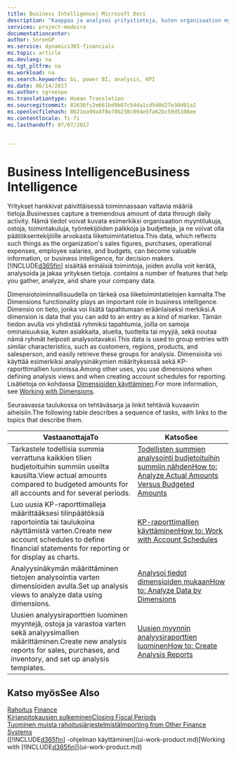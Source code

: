```yaml
---
title: Business Intelligence| Microsoft Docs
description: "Kaappaa ja analysoi yritystietoja, kuten organisaation myyntilukuja, ostoja, toimintakuluja, työntekijöiden palkkoja ja budjetteja, ja ne voivat olla päätöksentekijöille arvokasta liiketoimintatietoa."
services: project-madeira
documentationcenter: 
author: SorenGP
ms.service: dynamics365-financials
ms.topic: article
ms.devlang: na
ms.tgt_pltfrm: na
ms.workload: na
ms.search.keywords: bi, power BI, analysis, KPI
ms.date: 06/14/2017
ms.author: sgroespe
ms.translationtype: Human Translation
ms.sourcegitcommit: 81636fc2e661bd9b07c54da1cd5d0d27e30d01a2
ms.openlocfilehash: 0b21ea99a4f8e78b238c894e5fa62bc59d5108ee
ms.contentlocale: fi-fi
ms.lasthandoff: 07/07/2017


---
```

# <a name="business-intelligence"></a><span data-ttu-id="9aaaa-103">Business Intelligence</span><span class="sxs-lookup"><span data-stu-id="9aaaa-103">Business Intelligence</span></span>
<span data-ttu-id="9aaaa-104">Yritykset hankkivat päivittäisessä toiminnassaan valtavia määriä tietoja.</span><span class="sxs-lookup"><span data-stu-id="9aaaa-104">Businesses capture a tremendous amount of data through daily activity.</span></span> <span data-ttu-id="9aaaa-105">Nämä tiedot voivat kuvata esimerkiksi organisaation myyntilukuja, ostoja, toimintakuluja, työntekijöiden palkkoja ja budjetteja, ja ne voivat olla päätöksentekijöille arvokasta liiketoimintatietoa.</span><span class="sxs-lookup"><span data-stu-id="9aaaa-105">This data, which reflects such things as the organization's sales figures, purchases, operational expenses, employee salaries, and budgets, can become valuable information, or business intelligence, for decision makers.</span></span> [!INCLUDE[d365fin](includes/d365fin_md.md)]<span data-ttu-id="9aaaa-106"> sisältää erinäisiä toimintoja, joiden avulla voit kerätä, analysoida ja jakaa yrityksen tietoja.</span><span class="sxs-lookup"><span data-stu-id="9aaaa-106"> contains a number of features that help you gather, analyze, and share your company data.</span></span>

<span data-ttu-id="9aaaa-107">Dimensiotoiminnallisuudella on tärkeä osa liiketoimintatietojen kannalta.</span><span class="sxs-lookup"><span data-stu-id="9aaaa-107">The Dimensions functionality plays an important role in business intelligence.</span></span> <span data-ttu-id="9aaaa-108">Dimensio on tieto, jonka voi lisätä tapahtumaan eräänlaiseksi merkiksi.</span><span class="sxs-lookup"><span data-stu-id="9aaaa-108">A dimension is data that you can add to an entry as a kind of marker.</span></span> <span data-ttu-id="9aaaa-109">Tämän tiedon avulla voi yhdistää ryhmiksi tapahtumia, joilla on samoja ominaisuuksia, kuten asiakkaita, alueita, tuotteita tai myyjiä, sekä noutaa nämä ryhmät helposti analysoitavaksi.</span><span class="sxs-lookup"><span data-stu-id="9aaaa-109">This data is used to group entries with similar characteristics, such as customers, regions, products, and salesperson, and easily retrieve these groups for analysis.</span></span> <span data-ttu-id="9aaaa-110">Dimensioita voi käyttää esimerkiksi analyysinäkymien määrityksessä sekä KP-raporttimallien luonnissa.</span><span class="sxs-lookup"><span data-stu-id="9aaaa-110">Among other uses, you use dimensions  when defining analysis views and when creating account schedules for reporting.</span></span> <span data-ttu-id="9aaaa-111">Lisätietoja on kohdassa [Dimensioiden käyttäminen](finance-dimensions.md).</span><span class="sxs-lookup"><span data-stu-id="9aaaa-111">For more information, see [Working with Dimensions](finance-dimensions.md).</span></span>

<span data-ttu-id="9aaaa-112">Seuraavassa taulukossa on tehtäväsarja ja linkit tehtäviä kuvaaviin aiheisiin.</span><span class="sxs-lookup"><span data-stu-id="9aaaa-112">The following table describes a sequence of tasks, with links to the topics that describe them.</span></span>  

| <span data-ttu-id="9aaaa-113">Vastaanottaja</span><span class="sxs-lookup"><span data-stu-id="9aaaa-113">To</span></span> | <span data-ttu-id="9aaaa-114">Katso</span><span class="sxs-lookup"><span data-stu-id="9aaaa-114">See</span></span> |
| --- | --- |
|<span data-ttu-id="9aaaa-115">Tarkastele todellisia summia verrattuna kaikkien tilien budjetoituihin summiin useilta kausilta.</span><span class="sxs-lookup"><span data-stu-id="9aaaa-115">View actual amounts compared to budgeted amounts for all accounts and for several periods.</span></span>|[<span data-ttu-id="9aaaa-116">Todellisten summien analysointi budjetoituihin summiin nähden</span><span class="sxs-lookup"><span data-stu-id="9aaaa-116">How to: Analyze Actual Amounts Versus Budgeted Amounts</span></span>](bi-how-analyze-actual-versus-budget.md)|
|<span data-ttu-id="9aaaa-117">Luo uusia KP-raporttimalleja määrittääksesi tilinpäätöksiä raportointia tai taulukoina näyttämistä varten.</span><span class="sxs-lookup"><span data-stu-id="9aaaa-117">Create new account schedules to define financial statements for reporting or for display as charts.</span></span>|[<span data-ttu-id="9aaaa-118">KP-raporttimallien käyttäminen</span><span class="sxs-lookup"><span data-stu-id="9aaaa-118">How to: Work with Account Schedules</span></span>](bi-how-work-account-schedule.md)|
|<span data-ttu-id="9aaaa-119">Analyysinäkymän määrittäminen tietojen analysointia varten dimensioiden avulla.</span><span class="sxs-lookup"><span data-stu-id="9aaaa-119">Set up analysis views to analyze data using dimensions.</span></span>|[<span data-ttu-id="9aaaa-120">Analysoi tiedot dimensioiden mukaan</span><span class="sxs-lookup"><span data-stu-id="9aaaa-120">How to: Analyze Data by Dimensions</span></span>](bi-how-analyze-data-dimension.md)|
|<span data-ttu-id="9aaaa-121">Uusien analyysiraporttien luominen myyntejä, ostoja ja varastoa varten sekä analyysimallien määrittäminen.</span><span class="sxs-lookup"><span data-stu-id="9aaaa-121">Create new analysis reports for sales, purchases, and inventory, and set up analysis templates.</span></span>|[<span data-ttu-id="9aaaa-122">Uusien myynnin analyysiraporttien luominen</span><span class="sxs-lookup"><span data-stu-id="9aaaa-122">How to: Create Analysis Reports</span></span>](bi-how-create-analysis-views-reports.md)|

## <a name="see-also"></a><span data-ttu-id="9aaaa-123">Katso myös</span><span class="sxs-lookup"><span data-stu-id="9aaaa-123">See Also</span></span>
<span data-ttu-id="9aaaa-124">[Rahoitus](finance.md)  </span><span class="sxs-lookup"><span data-stu-id="9aaaa-124">[Finance](finance.md)  </span></span>  
[<span data-ttu-id="9aaaa-125">Kirjanpitokausien sulkeminen</span><span class="sxs-lookup"><span data-stu-id="9aaaa-125">Closing Fiscal Periods</span></span>](year-close-years-periods.md)  
[<span data-ttu-id="9aaaa-126">Tuominen muista rahoitusjärjestelmistä</span><span class="sxs-lookup"><span data-stu-id="9aaaa-126">Importing from Other Finance Systems</span></span>](upload-data.md)  
<span data-ttu-id="9aaaa-127">[[!INCLUDE[d365fin](includes/d365fin_md.md)] -ohjelman käyttäminen](ui-work-product.md)</span><span class="sxs-lookup"><span data-stu-id="9aaaa-127">[Working with [!INCLUDE[d365fin](includes/d365fin_md.md)]](ui-work-product.md)</span></span>

